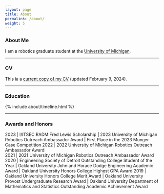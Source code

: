 ```yaml
---
layout: page
title: About
permalink: /about/
weight: 5
---
```


### About Me

I am a robotics graduate student at the [University of Michigan](https://umich.edu/).

---

### CV

This ia a [current copy of my CV](https://drive.google.com/file/d/1Pay5zOEfg8_QhrT5e_ezxjsAbjuNcuz-/view?usp=sharing) (updated February 9, 2024).

---


### Education

<!--
{% capture carousel_images %}
../assets/img/profile.jpg
https://i.pinimg.com/originals/08/e7/ec/08e7ec0f84233b37ac26e920bc60ec57.gif
{% endcapture %}
{% include elements/carousel.html %}

<div class="row">
{% include about/skills.html title="Programming Skills" source=site.data.programming-skills %}
{% include about/skills.html title="Other Skills" source=site.data.other-skills %}
</div>
-->
<div class="row">
{% include about/timeline.html %}
</div>

---

### Awards and Honors

<style>
td, th {
   border: none!important;
}
</style>

2023       | I/ITSEC RADM Fred Lewis Scholarship
           | 2023 University of Michigan Robotics Outreach Ambassador Award
           | First Place in the 2023 Munger Case Competition
2022       | 2022 University of Michigan Robotics Outreach Ambassador Award  
2021       | 2021 University of Michigan Robotics Outreach Ambassador Award  
2020       | Engineering Society of Detroit Outstanding College Student of the Year
           | Oakland University John and Horace Dodge Engineering Academic Award
           | Oakland University Honors College Highest GPA Award
2019       | Oakland University Honors College Merit Award
           | Oakland University Provost Undergraduate Research Award
           | Oakland University Department of Mathematics and Statistics Outstanding Academic Achievement Award


